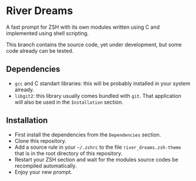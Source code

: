 # River Dreams

A fast prompt for ZSH with its own modules written using C and implemented
using shell scripting.

This branch contains the source code, yet under development, but some code
already can be tested.

## Dependencies

  + `gcc` and C standart libraries: this will be probably installed in your
    system already.
  + `libgit2`: this library usually comes bundled with `git`. That application
    will also be used in the `Installation` section.

## Installation

  + First install the dependencies from the `Dependencies` section.
  + Clone this repository.
  + Add a source rule in your `~/.zshrc` to the file `river_dreams.zsh-theme`
    that is in the root directory of this repository.
  + Restart your ZSH section and wait for the modules source codes be recompiled
    automatically.
  + Enjoy your new prompt.

